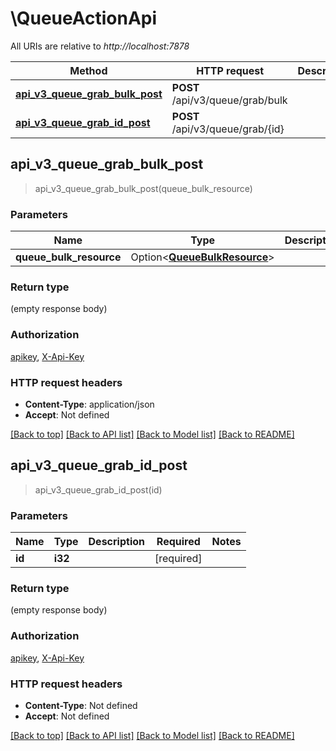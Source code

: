# \QueueActionApi

All URIs are relative to *http://localhost:7878*

Method | HTTP request | Description
------------- | ------------- | -------------
[**api_v3_queue_grab_bulk_post**](QueueActionApi.md#api_v3_queue_grab_bulk_post) | **POST** /api/v3/queue/grab/bulk | 
[**api_v3_queue_grab_id_post**](QueueActionApi.md#api_v3_queue_grab_id_post) | **POST** /api/v3/queue/grab/{id} | 



## api_v3_queue_grab_bulk_post

> api_v3_queue_grab_bulk_post(queue_bulk_resource)


### Parameters


Name | Type | Description  | Required | Notes
------------- | ------------- | ------------- | ------------- | -------------
**queue_bulk_resource** | Option<[**QueueBulkResource**](QueueBulkResource.md)> |  |  |

### Return type

 (empty response body)

### Authorization

[apikey](../README.md#apikey), [X-Api-Key](../README.md#X-Api-Key)

### HTTP request headers

- **Content-Type**: application/json
- **Accept**: Not defined

[[Back to top]](#) [[Back to API list]](../README.md#documentation-for-api-endpoints) [[Back to Model list]](../README.md#documentation-for-models) [[Back to README]](../README.md)


## api_v3_queue_grab_id_post

> api_v3_queue_grab_id_post(id)


### Parameters


Name | Type | Description  | Required | Notes
------------- | ------------- | ------------- | ------------- | -------------
**id** | **i32** |  | [required] |

### Return type

 (empty response body)

### Authorization

[apikey](../README.md#apikey), [X-Api-Key](../README.md#X-Api-Key)

### HTTP request headers

- **Content-Type**: Not defined
- **Accept**: Not defined

[[Back to top]](#) [[Back to API list]](../README.md#documentation-for-api-endpoints) [[Back to Model list]](../README.md#documentation-for-models) [[Back to README]](../README.md)

